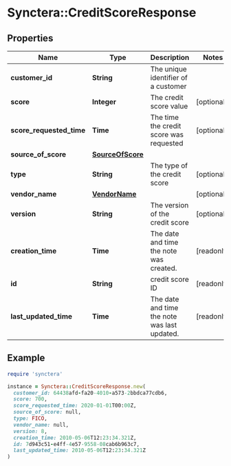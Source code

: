 # Synctera::CreditScoreResponse

## Properties

| Name | Type | Description | Notes |
| ---- | ---- | ----------- | ----- |
| **customer_id** | **String** | The unique identifier of a customer |  |
| **score** | **Integer** | The credit score value | [optional] |
| **score_requested_time** | **Time** | The time the credit score was requested | [optional] |
| **source_of_score** | [**SourceOfScore**](SourceOfScore.md) |  |  |
| **type** | **String** | The type of the credit score | [optional] |
| **vendor_name** | [**VendorName**](VendorName.md) |  | [optional] |
| **version** | **String** | The version of the credit score | [optional] |
| **creation_time** | **Time** | The date and time the note was created. | [readonly] |
| **id** | **String** | credit score ID | [readonly] |
| **last_updated_time** | **Time** | The date and time the note was last updated. | [readonly] |

## Example

```ruby
require 'synctera'

instance = Synctera::CreditScoreResponse.new(
  customer_id: 64438afd-fa20-4010-a573-2bbdca77cdb6,
  score: 700,
  score_requested_time: 2020-01-01T00:00Z,
  source_of_score: null,
  type: FICO,
  vendor_name: null,
  version: 8,
  creation_time: 2010-05-06T12:23:34.321Z,
  id: 7d943c51-e4ff-4e57-9558-08cab6b963c7,
  last_updated_time: 2010-05-06T12:23:34.321Z
)
```

